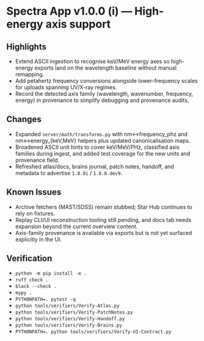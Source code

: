 # Spectra App v1.0.0 (i) — High-energy axis support

## Highlights
- Extend ASCII ingestion to recognise keV/MeV energy axes so high-energy exports land on the wavelength
  baseline without manual remapping.
- Add petahertz frequency conversions alongside lower-frequency scales for uploads spanning UV/X-ray
  regimes.
- Record the detected axis family (wavelength, wavenumber, frequency, energy) in provenance to simplify
  debugging and provenance audits.

## Changes
- Expanded `server/math/transforms.py` with nm↔frequency_phz and nm↔energy_{keV,MeV} helpers plus updated
  canonicalisation maps.
- Broadened ASCII unit hints to cover keV/MeV/PHz, classified axis families during ingest, and added test
  coverage for the new units and provenance field.
- Refreshed atlas/docs, brains journal, patch notes, handoff, and metadata to advertise `1.0.0i` /
  `1.0.0.dev9`.

## Known Issues
- Archive fetchers (MAST/SDSS) remain stubbed; Star Hub continues to rely on fixtures.
- Replay CLI/UI reconstruction tooling still pending, and docs tab needs expansion beyond the current
  overview content.
- Axis-family provenance is available via exports but is not yet surfaced explicitly in the UI.

## Verification
- `python -m pip install -e .`
- `ruff check .`
- `black --check .`
- `mypy .`
- `PYTHONPATH=. pytest -q`
- `python tools/verifiers/Verify-Atlas.py`
- `python tools/verifiers/Verify-PatchNotes.py`
- `python tools/verifiers/Verify-Handoff.py`
- `python tools/verifiers/Verify-Brains.py`
- `PYTHONPATH=. python tools/verifiers/Verify-UI-Contract.py`
